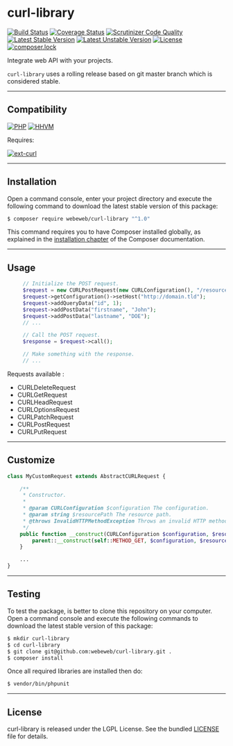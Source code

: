 curl-library
============

[![Build Status](https://travis-ci.org/webeweb/curl-library.svg?branch=master)](https://travis-ci.org/webeweb/curl-library) [![Coverage Status](https://coveralls.io/repos/github/webeweb/curl-library/badge.svg?branch=master)](https://coveralls.io/github/webeweb/curl-library?branch=master) [![Scrutinizer Code Quality](https://scrutinizer-ci.com/g/webeweb/curl-library/badges/quality-score.png?b=master)](https://scrutinizer-ci.com/g/webeweb/curl-library/?branch=master) [![Latest Stable Version](https://poser.pugx.org/webeweb/curl-library/v/stable)](https://packagist.org/packages/webeweb/curl-library) [![Latest Unstable Version](https://poser.pugx.org/webeweb/curl-library/v/unstable)](https://packagist.org/packages/webeweb/curl-library) [![License](https://poser.pugx.org/webeweb/curl-library/license)](https://packagist.org/packages/webeweb/curl-library) [![composer.lock](https://poser.pugx.org/webeweb/curl-library/composerlock)](https://packagist.org/packages/webeweb/curl-library)

Integrate web API with your projects.

`curl-library` uses a rolling release based on git master branch which is
considered stable.

---

## Compatibility

[![PHP](https://img.shields.io/badge/PHP-%5E5.6%7C%5E7.0-blue.svg)](http://php.net) [![HHVM](https://img.shields.io/badge/HHVM-ready-orange.svg)](https://hhvm.com/)

Requires:

[![ext-curl](https://img.shields.io/badge/PHP-ext--curl-blue.svg)](http://php.net/manual/en/book.curl.php)

---

## Installation

Open a command console, enter your project directory and execute the following
command to download the latest stable version of this package:

```bash
$ composer require webeweb/curl-library "^1.0"
```

This command requires you to have Composer installed globally, as explained in
the [installation chapter](https://getcomposer.org/doc/00-intro.md) of the
Composer documentation.

---

## Usage

```php
     // Initialize the POST request.
     $request = new CURLPostRequest(new CURLConfiguration(), "/resource-path");
     $request->getConfiguration()->setHost("http://domain.tld");
     $request->addQueryData("id", 1);
     $request->addPostData("firstname", "John");
     $request->addPostData("lastname", "DOE");
     // ...

     // Call the POST request.
     $response = $request->call();

     // Make something with the response.
     // ...
```

Requests available :

- CURLDeleteRequest
- CURLGetRequest
- CURLHeadRequest
- CURLOptionsRequest
- CURLPatchRequest
- CURLPostRequest
- CURLPutRequest

---

## Customize

```php
class MyCustomRequest extends AbstractCURLRequest {

	/**
	 * Constructor.
	 *
	 * @param CURLConfiguration $configuration The configuration.
	 * @param string $resourcePath The resource path.
	 * @throws InvalidHTTPMethodException Throws an invalid HTTP method exception if the method is not implemented.
	 */
	public function __construct(CURLConfiguration $configuration, $resourcePath) {
		parent::__construct(self::METHOD_GET, $configuration, $resourcePath); //
	}

	...
}
```

---

## Testing

To test the package, is better to clone this repository on your computer.
Open a command console and execute the following commands to download the latest
stable version of this package:

```bash
$ mkdir curl-library
$ cd curl-library
$ git clone git@github.com:webeweb/curl-library.git .
$ composer install
```

Once all required libraries are installed then do:

```bash
$ vendor/bin/phpunit
```

---

## License

curl-library is released under the LGPL License. See the bundled [LICENSE](LICENSE)
file for details.
